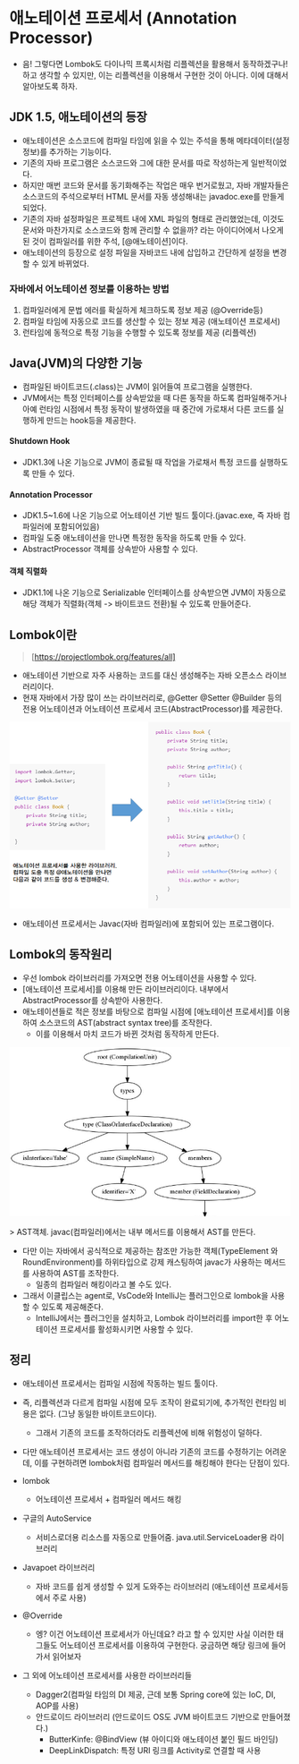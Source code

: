 # 애노테이션 프로세서 (Annotation Processor)
- 음! 그렇다면 Lombok도 다이나믹 프록시처럼 리플렉션을 활용해서 동작하겠구나! 하고 생각할 수 있지만, 이는 리플렉션을 이용해서 구현한 것이 아니다. 이에 대해서 알아보도록 하자.

## JDK 1.5, 애노테이션의 등장
- 애노테이션은 소스코드에 컴파일 타임에 읽을 수 있는 주석을 통해 메타데이터(설정정보)를 추가하는 기능이다.
- 기존의 자바 프로그램은 소스코드와 그에 대한 문서를 따로 작성하는게 일반적이었다.
- 하지만 매번 코드와 문서를 동기화해주는 작업은 매우 번거로웠고, 자바 개발자들은 소스코드의 주석으로부터 HTML 문서를 자동 생성해내는 javadoc.exe를 만들게 되었다. 
- 기존의 자바 설정파일은 프로젝트 내에 XML 파일의 형태로 관리했었는데, 이것도 문서와 마찬가지로 소스코드와 함께 관리할 수 없을까? 라는 아이디어에서 나오게 된 것이 컴파일러를 위한 주석, [@애노테이션]이다.
- 애노테이션의 등장으로 설정 파일을 자바코드 내에 삽입하고 간단하게 설정을 변경할 수 있게 바뀌었다.

### 자바에서 어노테이션 정보를 이용하는 방법
1. 컴파일러에게 문법 에러를 확실하게 체크하도록 정보 제공 (@Override등)
2. 컴파일 타임에 자동으로 코드를 생산할 수 있는 정보 제공 (애노테이션 프로세서)
3. 런타임에 동적으로 특정 기능을 수행할 수 있도록 정보를 제공 (리플렉션)
 
## Java(JVM)의 다양한 기능
- 컴파일된 바이트코드(.class)는 JVM이 읽어들여 프로그램을 실행한다.
- JVM에서는 특정 인터페이스를 상속받았을 때 다른 동작을 하도록 컴파일해주거나 아예 런타임 시점에서 특정 동작이 발생하였을 때 중간에 가로채서 다른 코드를 실행하게 만드는 hook등을 제공한다. 

#### Shutdown Hook
- JDK1.3에 나온 기능으로 JVM이 종료될 때 작업을 가로채서 특정 코드를 실행하도록 만들 수 있다.
#### Annotation Processor
- JDK1.5~1.6에 나온 기능으로 어노테이션 기반 빌드 툴이다.(javac.exe, 즉 자바 컴파일러에 포함되어있음)
- 컴파일 도중 애노테이션을 만나면 특정한 동작을 하도록 만들 수 있다.
- AbstractProcessor 객체를 상속받아 사용할 수 있다.
#### 객체 직렬화
- JDK1.1에 나온 기능으로 Serializable 인터페이스를 상속받으면 JVM이 자동으로 해당 객체가 직렬화(객체 -> 바이트코드 전환)될 수 있도록 만들어준다. 
 
## Lombok이란
> [https://projectlombok.org/features/all]
- 애노테이션 기반으로 자주 사용하는 코드를 대신 생성해주는 자바 오픈소스 라이브러리이다.
- 현재 자바에서 가장 많이 쓰는 라이브러리로, @Getter @Setter @Builder 등의 전용 어노테이션과 어노테이션 프로세서 코드(AbstractProcessor)를 제공한다.

<p align="center"><img src="../../images/lombok.png" width="600"></p>

- 애노테이션 프로세서는 Javac(자바 컴파일러)에 포함되어 있는 프로그램이다.
 
## Lombok의 동작원리
- 우선 lombok 라이브러리를 가져오면 전용 어노테이션을 사용할 수 있다.
- [애노테이션 프로세서]를 이용해 만든 라이브러리이다. 내부에서 AbstractProcessor를 상속받아 사용한다.
- 애노테이션들로 적은 정보를 바탕으로 컴파일 시점에 [애노테이션 프로세서]를 이용하여 소스코드의 AST(abstract syntax tree)를 조작한다.
  - 이를 이용해서 마치 코드가 바뀐 것처럼 동작하게 만든다.

<p align="center"><img src="../../images/lombok_ast.png" width="600"></p>
> AST객체. javac(컴파일러)에서는 내부 메서드를 이용해서 AST를 만든다.

- 다만 이는 자바에서 공식적으로 제공하는 참조만 가능한 객체(TypeElement 와 RoundEnvironment)를 하위타입으로 강제 캐스팅하여 javac가 사용하는 메서드를 사용하여 AST를 조작한다.
  - 일종의 컴파일러 해킹이라고 볼 수도 있다.
- 그래서 이클립스는 agent로, VsCode와 IntelliJ는 플러그인으로 lombok을 사용할 수 있도록 제공해준다.
  - IntelliJ에서는 플러그인을 설치하고, Lombok 라이브러리를 import한 후 어노테이션 프로세서를 활성화시키면 사용할 수 있다.


## 정리
- 애노테이션 프로세서는 컴파일 시점에 작동하는 빌드 툴이다.
- 즉, 리플렉션과 다르게 컴파일 시점에 모두 조작이 완료되기에, 추가적인 런타임 비용은 없다. (그냥 동일한 바이트코드이다).
  - 그래서 기존의 코드를 조작하더라도 리플렉션에 비해 위험성이 덜하다.
- 다만 애노테이션 프로세서는 코드 생성이 아니라 기존의 코드를 수정하기는 어려운데, 이를 구현하려면 lombok처럼 컴파일러 메서드를 해킹해야 한다는 단점이 있다.

- lombok
  - 어노테이션 프로세서 + 컴파일러 메서드 해킹
- 구글의 AutoService
  - 서비스로더용 리소스를 자동으로 만들어줌. java.util.ServiceLoader용 라이브러리
- Javapoet 라이브러리
  - 자바 코드를 쉽게 생성할 수 있게 도와주는 라이브러리 (애노테이션 프로세서등에서 주로 사용)
- @Override
  - 엥? 이건 어노테이션 프로세서가 아닌데요? 라고 할 수 있지만 사실 이러한 태그들도 어노테이션 프로세서를 이용하여 구현한다. 궁금하면 해당 링크에 들어가서 읽어보자

- 그 외에 어노테이션 프로세서를 사용한 라이브러리들
  - Dagger2(컴파일 타임의 DI 제공, 근데 보통 Spring core에 있는 IoC, DI, AOP를 사용)
  - 안드로이드 라이브러리 (안드로이드 OS도 JVM 바이트코드 기반으로 만들어졌다.)
    - ButterKinfe: @BindView (뷰 아이디와 애노테이션 붙인 필드 바인딩)
    - DeepLinkDispatch: 특정 URI 링크를 Activity로 연결할 때 사용



